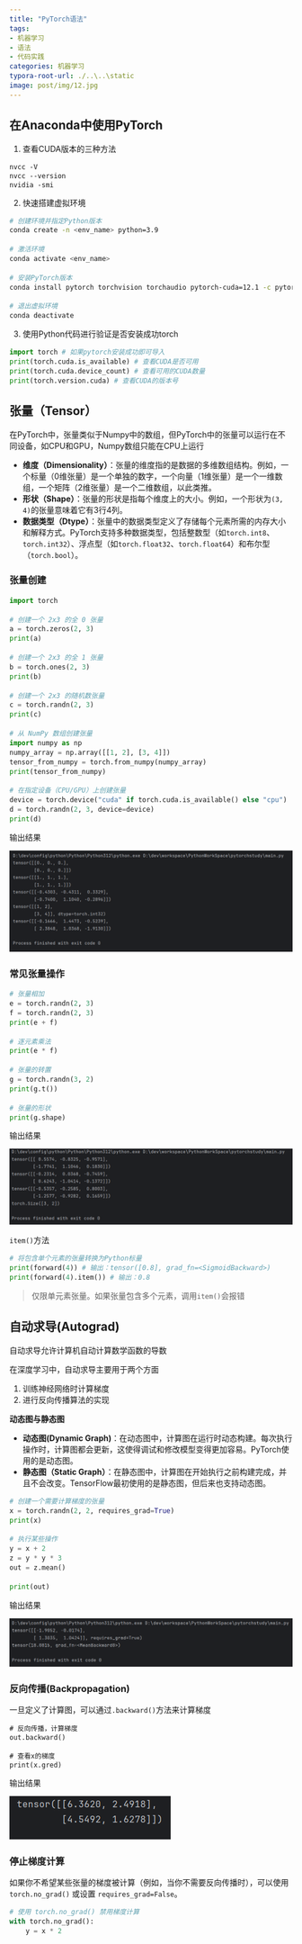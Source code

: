 ```yaml
---
title: "PyTorch语法"
tags:
- 机器学习
- 语法
- 代码实践
categories: 机器学习
typora-root-url: ./..\..\static
image: post/img/12.jpg
---
```


## 在Anaconda中使用PyTorch

1. 查看CUDA版本的三种方法

```
nvcc -V
nvcc --version
nvidia -smi
```

2. 快速搭建虚拟环境

```bash
# 创建环境并指定Python版本
conda create -n <env_name> python=3.9 

# 激活环境
conda activate <env_name>

# 安装PyTorch版本
conda install pytorch torchvision torchaudio pytorch-cuda=12.1 -c pytorch -c nvidia

# 退出虚拟环境
conda deactivate
```

3. 使用Python代码进行验证是否安装成功torch

```python
import torch # 如果pytorch安装成功即可导入
print(torch.cuda.is_available) # 查看CUDA是否可用
print(torch.cuda.device_count) # 查看可用的CUDA数量
print(torch.version.cuda) # 查看CUDA的版本号
```



## 张量（Tensor）

在PyTorch中，张量类似于Numpy中的数组，但PyTorch中的张量可以运行在不同设备，如CPU和GPU，Numpy数组只能在CPU上运行

* **维度（Dimensionality）**：张量的维度指的是数据的多维数组结构。例如，一个标量（0维张量）是一个单独的数字，一个向量（1维张量）是一个一维数组，一个矩阵（2维张量）是一个二维数组，以此类推。
* **形状（Shape）**：张量的形状是指每个维度上的大小。例如，一个形状为`(3, 4)`的张量意味着它有3行4列。
* **数据类型（Dtype）**：张量中的数据类型定义了存储每个元素所需的内存大小和解释方式。PyTorch支持多种数据类型，包括整数型（如`torch.int8`、`torch.int32`）、浮点型（如`torch.float32`、`torch.float64`）和布尔型（`torch.bool`）。



### 张量创建

```python
import torch

# 创建一个 2x3 的全 0 张量
a = torch.zeros(2, 3)
print(a)

# 创建一个 2x3 的全 1 张量
b = torch.ones(2, 3)
print(b)

# 创建一个 2x3 的随机数张量
c = torch.randn(2, 3)
print(c)

# 从 NumPy 数组创建张量
import numpy as np
numpy_array = np.array([[1, 2], [3, 4]])
tensor_from_numpy = torch.from_numpy(numpy_array)
print(tensor_from_numpy)

# 在指定设备（CPU/GPU）上创建张量
device = torch.device("cuda" if torch.cuda.is_available() else "cpu")
d = torch.randn(2, 3, device=device)
print(d)
```



输出结果

![输出结果](/img/tensor_output.jpg)



### 常见张量操作

```python
# 张量相加
e = torch.randn(2, 3)
f = torch.randn(2, 3)
print(e + f)

# 逐元素乘法
print(e * f)

# 张量的转置
g = torch.randn(3, 2)
print(g.t())

# 张量的形状
print(g.shape)
```

 

输出结果

![输出结果](/img/tensor_output1.jpg)

`item()`方法

```python
# 将包含单个元素的张量转换为Python标量
print(forward(4)) # 输出：tensor([0.8], grad_fn=<SigmoidBackward>)
print(forward(4).item()) # 输出：0.8
```

> 仅限单元素张量。如果张量包含多个元素，调用`item()`会报错



## 自动求导(Autograd)

自动求导允许计算机自动计算数学函数的导数

在深度学习中，自动求导主要用于两个方面

1. 训练神经网络时计算梯度
2. 进行反向传播算法的实现

**动态图与静态图**

* **动态图(Dynamic Graph)**：在动态图中，计算图在运行时动态构建。每次执行操作时，计算图都会更新，这使得调试和修改模型变得更加容易。PyTorch使用的是动态图。
* **静态图（Static Graph）**：在静态图中，计算图在开始执行之前构建完成，并且不会改变。TensorFlow最初使用的是静态图，但后来也支持动态图。



```python
# 创建一个需要计算梯度的张量
x = torch.randn(2, 2, requires_grad=True)
print(x)

# 执行某些操作
y = x + 2
z = y * y * 3
out = z.mean()

print(out)
```

输出结果

![输出结果](/img/autograd.jpg)



### 反向传播(Backpropagation)

一旦定义了计算图，可以通过`.backward()`方法来计算梯度

```pytho
# 反向传播，计算梯度
out.backward()

# 查看x的梯度
print(x.gred)
```

输出结果

![输出结果](/img/autograd1.jpg)



### 停止梯度计算

如果你不希望某些张量的梯度被计算（例如，当你不需要反向传播时），可以使用 `torch.no_grad()` 或设置 `requires_grad=False`。

```python
# 使用 torch.no_grad() 禁用梯度计算
with torch.no_grad():
    y = x * 2
```

